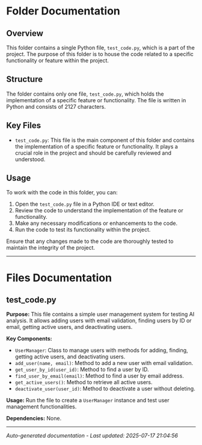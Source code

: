 # Folder Documentation

## Overview
This folder contains a single Python file, `test_code.py`, which is a part of the project. The purpose of this folder is to house the code related to a specific functionality or feature within the project.

## Structure
The folder contains only one file, `test_code.py`, which holds the implementation of a specific feature or functionality. The file is written in Python and consists of 2127 characters.

## Key Files
- `test_code.py`: This file is the main component of this folder and contains the implementation of a specific feature or functionality. It plays a crucial role in the project and should be carefully reviewed and understood.

## Usage
To work with the code in this folder, you can:
1. Open the `test_code.py` file in a Python IDE or text editor.
2. Review the code to understand the implementation of the feature or functionality.
3. Make any necessary modifications or enhancements to the code.
4. Run the code to test its functionality within the project.

Ensure that any changes made to the code are thoroughly tested to maintain the integrity of the project.

---

# Files Documentation

## test_code.py

**Purpose:** This file contains a simple user management system for testing AI analysis. It allows adding users with email validation, finding users by ID or email, getting active users, and deactivating users.

**Key Components:**
- `UserManager`: Class to manage users with methods for adding, finding, getting active users, and deactivating users.
- `add_user(name, email)`: Method to add a new user with email validation.
- `get_user_by_id(user_id)`: Method to find a user by ID.
- `find_user_by_email(email)`: Method to find a user by email address.
- `get_active_users()`: Method to retrieve all active users.
- `deactivate_user(user_id)`: Method to deactivate a user without deleting.

**Usage:** Run the file to create a `UserManager` instance and test user management functionalities.

**Dependencies:** None.

---
*Auto-generated documentation - Last updated: 2025-07-17 21:04:56*
